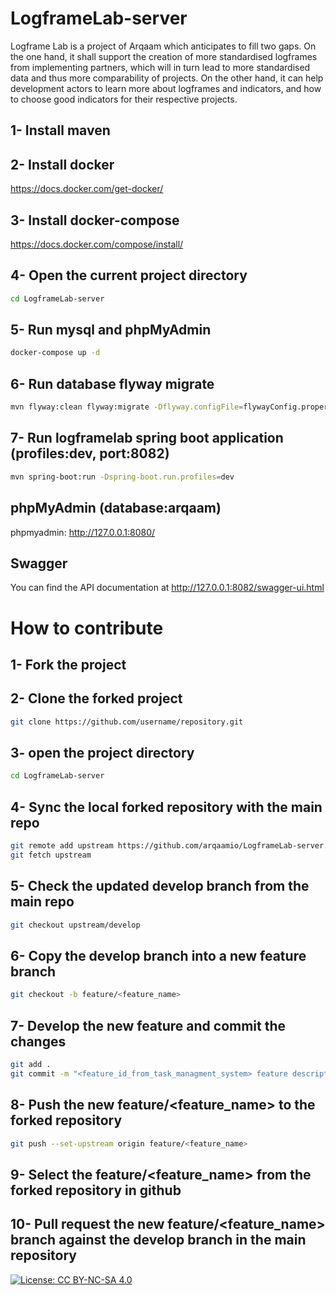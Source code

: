 # LogframeLab-server

Logframe Lab is a project of Arqaam which anticipates to fill two gaps. On the one hand, it shall support the creation of more standardised logframes from implementing partners, which will in turn lead to more standardised data and thus more comparability of projects. On the other hand, it can help development actors to learn more about logframes and indicators, and how to choose good indicators for their respective projects.


## 1- Install maven

## 2- Install docker
https://docs.docker.com/get-docker/

## 3- Install docker-compose
https://docs.docker.com/compose/install/

## 4- Open the current project directory
```sh
cd LogframeLab-server
```

## 5- Run mysql and phpMyAdmin
```sh
docker-compose up -d
```

## 6- Run database flyway migrate 
```sh
mvn flyway:clean flyway:migrate -Dflyway.configFile=flywayConfig.properties
```

## 7- Run logframelab spring boot application (profiles:dev,  port:8082)
```sh
mvn spring-boot:run -Dspring-boot.run.profiles=dev
```

## phpMyAdmin (database:arqaam)
phpmyadmin: http://127.0.0.1:8080/

## Swagger
You can find the API documentation at http://127.0.0.1:8082/swagger-ui.html

# How to contribute

## 1- Fork the project

## 2- Clone the forked project
```sh
git clone https://github.com/username/repository.git
```

## 3- open the project directory
```sh
cd LogframeLab-server
```

## 4- Sync the local forked repository with the main repo 
```sh
git remote add upstream https://github.com/arqaamio/LogframeLab-server.git
git fetch upstream
```

## 5- Check the updated develop branch from the main repo
```sh
git checkout upstream/develop
```

## 6- Copy the develop branch into a new feature branch
```sh
git checkout -b feature/<feature_name>
```

## 7- Develop the new feature and commit the changes
```sh
git add .
git commit -m "<feature_id_from_task_managment_system> feature description"
```

## 8- Push the new feature/<feature_name> to the forked repository
```sh
git push --set-upstream origin feature/<feature_name>
```

## 9- Select the feature/<feature_name> from the forked repository in github

## 10- Pull request the new feature/<feature_name> branch against the develop branch in the main repository 

[![License: CC BY-NC-SA 4.0](https://licensebuttons.net/l/by-nc-sa/4.0/80x15.png)](https://creativecommons.org/licenses/by-nc-sa/4.0/)
